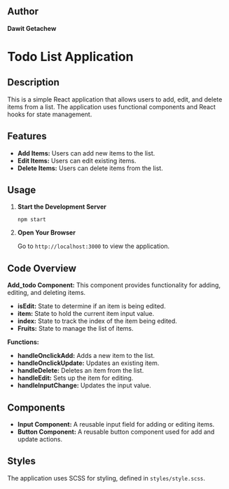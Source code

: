 <h2>Author</h2>
<p><strong>Dawit Getachew</strong></p>

<h1>Todo List Application</h1>

<h2>Description</h2>
<p>This is a simple React application that allows users to add, edit, and delete items from a list. The application uses functional components and React hooks for state management.</p>

<h2>Features</h2>
<ul>
    <li><strong>Add Items:</strong> Users can add new items to the list.</li>
    <li><strong>Edit Items:</strong> Users can edit existing items.</li>
    <li><strong>Delete Items:</strong> Users can delete items from the list.</li>
</ul>

<h2>Usage</h2>
<ol>
    <li><strong>Start the Development Server</strong>
        <pre><code>npm start</code></pre>
    </li>
    <li><strong>Open Your Browser</strong>
        <p>Go to <code>http://localhost:3000</code> to view the application.</p>
    </li>
</ol>

<h2>Code Overview</h2>
<p><strong>Add_todo Component:</strong> This component provides functionality for adding, editing, and deleting items.</p>
<ul>
    <li><strong>isEdit:</strong> State to determine if an item is being edited.</li>
    <li><strong>item:</strong> State to hold the current item input value.</li>
    <li><strong>index:</strong> State to track the index of the item being edited.</li>
    <li><strong>Fruits:</strong> State to manage the list of items.</li>
</ul>
<p><strong>Functions:</strong></p>
<ul>
    <li><strong>handleOnclickAdd:</strong> Adds a new item to the list.</li>
    <li><strong>handleOnclickUpdate:</strong> Updates an existing item.</li>
    <li><strong>handleDelete:</strong> Deletes an item from the list.</li>
    <li><strong>handleEdit:</strong> Sets up the item for editing.</li>
    <li><strong>handleInputChange:</strong> Updates the input value.</li>
</ul>

<h2>Components</h2>
<ul>
    <li><strong>Input Component:</strong> A reusable input field for adding or editing items.</li>
    <li><strong>Button Component:</strong> A reusable button component used for add and update actions.</li>
</ul>

<h2>Styles</h2>
<p>The application uses SCSS for styling, defined in <code>styles/style.scss</code>.</p>